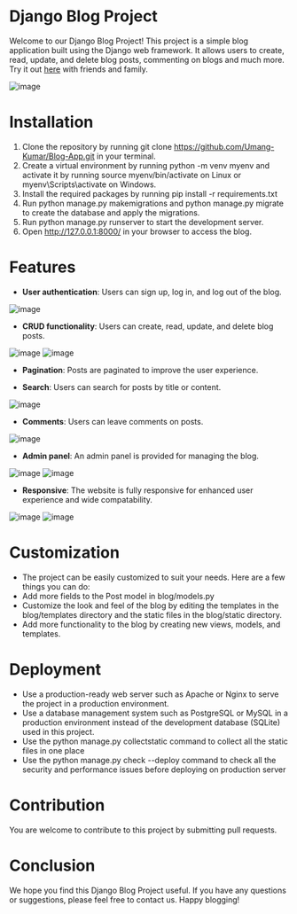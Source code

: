 # Django Blog Project
Welcome to our Django Blog Project! This project is a simple blog application built using the Django web framework. It allows users to create, read, update, and delete blog posts, commenting on blogs and much more.
Try it out [here](http://umangkumar20231.pythonanywhere.com/) with friends and family.

![image](https://user-images.githubusercontent.com/76547661/215295235-bd9aaa2a-6eba-4bac-89e1-b2694a7b30a7.png)


# Installation
1. Clone the repository by running git clone https://github.com/Umang-Kumar/Blog-App.git in your terminal.
2. Create a virtual environment by running python -m venv myenv and activate it by running source myenv/bin/activate on Linux or myenv\Scripts\activate on Windows.
3. Install the required packages by running pip install -r requirements.txt
4. Run python manage.py makemigrations and python manage.py migrate to create the database and apply the migrations.
5. Run python manage.py runserver to start the development server.
6. Open http://127.0.0.1:8000/ in your browser to access the blog.

# Features
* **User authentication**: Users can sign up, log in, and log out of the blog.

![image](https://user-images.githubusercontent.com/76547661/215294842-d4a555c8-a609-4db2-86d8-0e4be851920a.png)

* **CRUD functionality**: Users can create, read, update, and delete blog posts.

![image](https://user-images.githubusercontent.com/76547661/215294990-ebf6bbb1-b017-4b9a-85c0-af6d1cf77f97.png)
![image](https://user-images.githubusercontent.com/76547661/215295011-9ec5ecfc-61e8-472e-9b3c-b9a44ac31f6e.png)


* **Pagination**: Posts are paginated to improve the user experience.

* **Search**: Users can search for posts by title or content.

![image](https://user-images.githubusercontent.com/76547661/215295037-3fa7e786-0cdf-4c64-a6f7-829a65f80ff9.png)

* **Comments**: Users can leave comments on posts.

![image](https://user-images.githubusercontent.com/76547661/215295062-0ffebc24-b3b5-48a7-a4a7-e7e7fc296435.png)

* **Admin panel**: An admin panel is provided for managing the blog.

![image](https://user-images.githubusercontent.com/76547661/215295091-74d4df90-9f4d-4903-89b4-8e8a0c0c9585.png)
![image](https://user-images.githubusercontent.com/76547661/215295098-43362ec1-6ad2-4511-909f-1d76045eaffa.png)

* **Responsive**: The website is fully responsive for enhanced user experience and wide compatability.

![image](https://user-images.githubusercontent.com/76547661/215294923-f08bd909-0982-45db-a5d3-b389dac115d7.png)
![image](https://user-images.githubusercontent.com/76547661/215295291-5214fa14-15d8-4ded-8e04-633788ff8343.png)


# Customization
* The project can be easily customized to suit your needs. Here are a few things you can do:
* Add more fields to the Post model in blog/models.py
* Customize the look and feel of the blog by editing the templates in the blog/templates directory and the static files in the blog/static directory.
* Add more functionality to the blog by creating new views, models, and templates.

# Deployment
* Use a production-ready web server such as Apache or Nginx to serve the project in a production environment.
* Use a database management system such as PostgreSQL or MySQL in a production environment instead of the development database (SQLite) used in this project.
* Use the python manage.py collectstatic command to collect all the static files in one place
* Use the python manage.py check --deploy command to check all the security and performance issues before deploying on production server

# Contribution
You are welcome to contribute to this project by submitting pull requests.

# Conclusion
We hope you find this Django Blog Project useful. If you have any questions or suggestions, please feel free to contact us. Happy blogging!
